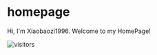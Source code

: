 # homepage
Hi, I'm Xiaobaozi1996. Welcome to my HomePage!

![visitors](https://visitor-badge.glitch.me/badge?page_id=fantingsheng.fantingsheng&left_color=green&right_color=red)
